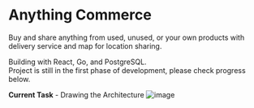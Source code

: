 # Anything Commerce
Buy and share anything from used, unused, or your own products with delivery service and map for location sharing.<br>

Building with React, Go, and PostgreSQL.<br>
Project is still in the first phase of development, please check progress below.

**Current Task** - Drawing the Architecture
![image](https://github.com/gorvk/anything-commerce/assets/52004037/33e07808-0104-4501-9d7f-8aee66a6cec1)
